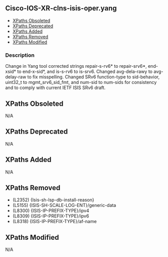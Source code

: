 ## Cisco-IOS-XR-clns-isis-oper.yang

- [XPaths Obsoleted](#xpaths-obsoleted)
- [XPaths Deprecated](#xpaths-deprecated)
- [XPaths Added](#xpaths-added)
- [XPaths Removed](#xpaths-removed)
- [XPaths Modified](#xpaths-modified)

### Description

Change in Yang tool corrected strings repair-s-rv6* to repair-srv6*, end-xsid* to end-x-sid*, and is-s-rv6 to is-srv6. Changed avg-dela-rawy to avg-delay-raw to fix misspelling. Changed SRv6 function-type to sid-behavior, uint32_t to mgmt_srv6_sid_fmt, and num-sid to num-sids for consistency and to comply with current IETF ISIS SRv6 draft.

## XPaths Obsoleted

N/A

## XPaths Deprecated

N/A

## XPaths Added

N/A

## XPaths Removed

- (L2352)	{Isis-sh-lsp-db-install-reason}
- (L5155)	{ISIS-SH-SCALE-LOG-ENT}/generic-data
- (L8300)	{ISIS-IP-PREFIX-TYPE}/ipv4
- (L8309)	{ISIS-IP-PREFIX-TYPE}/ipv6
- (L8318)	{ISIS-IP-PREFIX-TYPE}/af-name

## XPaths Modified

N/A

